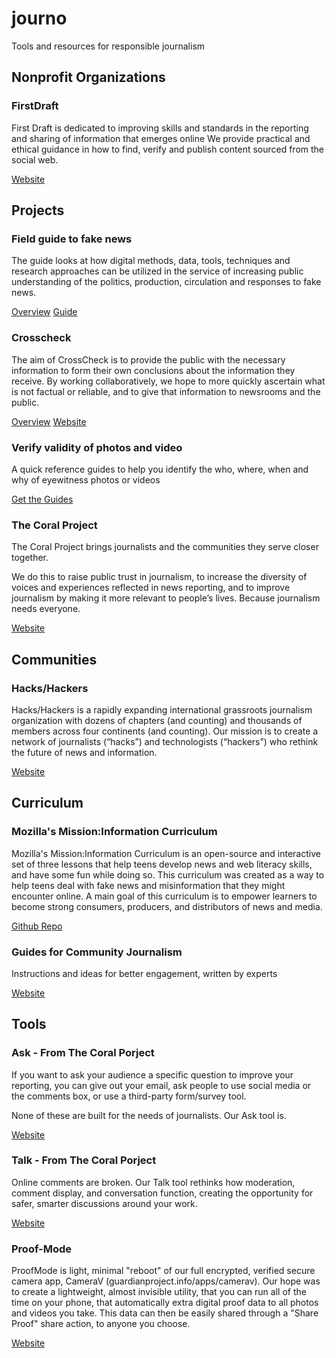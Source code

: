 # journo
Tools and resources for responsible journalism

## Nonprofit Organizations

### FirstDraft

First Draft is dedicated to improving skills and standards in the reporting and sharing of information that emerges online
We provide practical and ethical guidance in how to find, verify and publish content sourced from the social web.

[Website](https://firstdraftnews.com/)

## Projects

### Field guide to fake news

The guide looks at how digital methods, data, tools, techniques and research approaches can be utilized in the service of increasing public understanding of the politics, production, circulation and responses to fake news.

[Overview](https://firstdraftnews.com/project/field-guide-fake-news/)
[Guide](https://fakenews.publicdatalab.org/)

### Crosscheck

The aim of CrossCheck is to provide the public with the necessary information to form their own conclusions about the information they receive. By working collaboratively, we hope to more quickly ascertain what is not factual or reliable, and to give that information to newsrooms and the public.

[Overview](https://firstdraftnews.com/project/crosscheck/)
[Website](https://crosscheck.firstdraftnews.com/france-en/)

### Verify validity of photos and video

A quick reference guides to help you identify the who, where, when and why of eyewitness photos or videos

[Get the Guides](https://firstdraftnews.com/curriculum_resource/verifying-photos-videos/)

### The Coral Project

The Coral Project brings journalists and the communities they serve closer together.

We do this to raise public trust in journalism, to increase the diversity of voices and experiences reflected in news reporting, and to improve journalism by making it more relevant to people’s lives. Because journalism needs everyone.

[Website](https://coralproject.net/)

## Communities

### Hacks/Hackers

Hacks/Hackers is a rapidly expanding international grassroots journalism organization with dozens of chapters (and counting) and thousands of members across four continents (and counting). Our mission is to create a network of journalists (“hacks”) and technologists (“hackers”) who rethink the future of news and information.

[Website](https://hackshackers.com/)

## Curriculum

### Mozilla's Mission:Information Curriculum

Mozilla's Mission:Information Curriculum is an open-source and interactive set of three lessons that help teens develop news and web literacy skills, and have some fun while doing so. This curriculum was created as a way to help teens deal with fake news and misinformation that they might encounter online. A main goal of this curriculum is to empower learners to become strong consumers, producers, and distributors of news and media.

[Github Repo](https://github.com/nucleus-network/missioninfo)

### Guides for Community Journalism

Instructions and ideas for better engagement, written by experts

[Website](https://guides.coralproject.net/)

## Tools

### Ask - From The Coral Porject

If you want to ask your audience a specific question to improve your reporting, you can give out your email, ask people to use social media or the comments box, or use a third-party form/survey tool.

None of these are built for the needs of journalists. Our Ask tool is.

[Website](https://coralproject.net/products/ask.html)

### Talk - From The Coral Porject

Online comments are broken. Our Talk tool rethinks how moderation, comment display, and conversation function, creating the opportunity for safer, smarter discussions around your work.

[Website](https://coralproject.net/products/talk.html)

### Proof-Mode

ProofMode is light, minimal "reboot" of our full encrypted, verified secure camera app, CameraV (guardianproject.info/apps/camerav). Our hope was to create a lightweight, almost invisible utility, that you can run all of the time on your phone, that automatically extra digital proof data to all photos and videos you take. This data can then be easily shared through a "Share Proof" share action, to anyone you choose.

[Website](https://github.com/guardianproject/proofmode)
